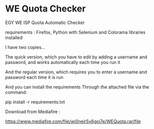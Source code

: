# WE Quota Checker
EGY WE ISP Quota Automatic Checker

requirements :
Firefox, Python with Selenium and Colorama libraries installed

I have two copies...

The quick version, which you have to edit by adding a username and password, and works automatically each time you run it

And the regular version, which requires you to enter a username and password each time it is run

And you can install the requirements Through the attached file via the command:

pip install -r requirements.txt

Download from Mediafire :

https://www.mediafire.com/file/wi0neir5v6goi7e/WEQuota.rar/file
